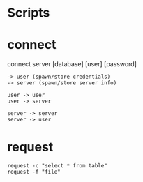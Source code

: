 Scripts
=========

# connect

connect server [database] [user] [password] 

    -> user (spawn/store credentials)
    -> server (spawn/store server info)

    user -> user
    user -> server 

    server -> server
    server -> user
    

# request

    request -c "select * from table"
    request -f "file"
